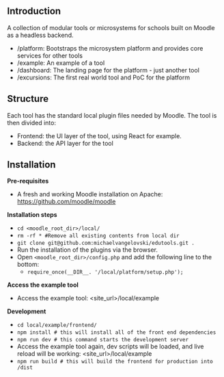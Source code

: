 ## Introduction

A collection of modular tools or microsystems for schools built on Moodle as a headless backend.
- /platform: Bootstraps the microsystem platform and provides core services for other tools
- /example: An example of a tool
- /dashboard: The landing page for the platform - just another tool
- /excursions: The first real world tool and PoC for the platform

## Structure

Each tool has the standard local plugin files needed by Moodle. The tool is then divided into:
- Frontend: the UI layer of the tool, using React for example.
- Backend: the API layer for the tool

## Installation

**Pre-requisites**
- A fresh and working Moodle installation on Apache: https://github.com/moodle/moodle

**Installation steps**
- `cd <moodle_root_dir>/local/`
- `rm -rf * #Remove all existing contents from local dir`
- `git clone git@github.com:michaelvangelovski/edutools.git .`
- Run the installation of the plugins via the browser.
- Open `<moodle_root_dir>/config.php` and add the following line to the bottom: 
	- `require_once(__DIR__. '/local/platform/setup.php');`

**Access the example tool**
- Access the example tool: <site_url>/local/example

**Development**
- `cd local/example/frontend/`
- `npm install # this will install all of the front end dependencies`
- `npm run dev # this command starts the development server`
- Access the example tool again, dev scripts will be loaded, and live reload will be working: <site_url>/local/example
- `npm run build # this will build the frontend for production into /dist`